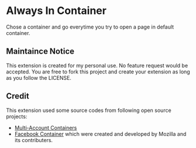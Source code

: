 # Always In Container

Chose a container and go everytime you try to open a page in default container.

## Maintaince Notice

This extension is created for my personal use.
No feature request would be accepted.
You are free to fork this project and create your extension as long as you follow the LICENSE.

## Credit

This extension used some source codes from following open source projects:
* [Multi-Account Containers](https://github.com/mozilla/multi-account-containers)
* [Facebook Container](https://github.com/mozilla/contain-facebook)
which were created and developed by Mozilla and its contributers.
